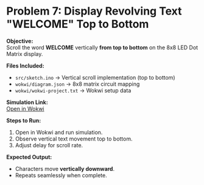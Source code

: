 # Problem 7: Display Revolving Text "WELCOME" Top to Bottom

**Objective:**  
Scroll the word **WELCOME** vertically **from top to bottom** on the 8x8 LED Dot Matrix display.

**Files Included:**  
- `src/sketch.ino` → Vertical scroll implementation (top to bottom)  
- `wokwi/diagram.json` → 8x8 matrix circuit mapping  
- `wokwi/wokwi-project.txt` → Wokwi setup data  

**Simulation Link:**  
[Open in Wokwi](https://wokwi.com/projects/445273507189950465)

**Steps to Run:**  
1. Open in Wokwi and run simulation.  
2. Observe vertical text movement top to bottom.  
3. Adjust delay for scroll rate.

**Expected Output:**  
- Characters move **vertically downward**.  
- Repeats seamlessly when complete.
